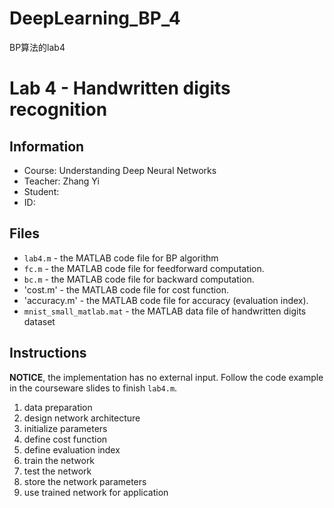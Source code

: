 # DeepLearning_BP_4
BP算法的lab4
# Lab 4 - Handwritten digits recognition

## Information

* Course: Understanding Deep Neural Networks
* Teacher: Zhang Yi
* Student:
* ID:

## Files

* `lab4.m` - the MATLAB code file for BP algorithm
* `fc.m` - the MATLAB code file for feedforward computation. 
* `bc.m` - the MATLAB code file for backward computation.
* 'cost.m' - the MATLAB code file for cost function.
* 'accuracy.m' - the MATLAB code file for accuracy (evaluation index).
* `mnist_small_matlab.mat` - the MATLAB data file of handwritten digits dataset

## Instructions

**NOTICE**, the implementation has no external input.
Follow the code example in the courseware slides to finish `lab4.m`.

1. data preparation 
2. design network architecture
3. initialize parameters
4. define cost function
5. define evaluation index
6. train the network
7. test the network
8. store the network parameters
9. use trained network for application
